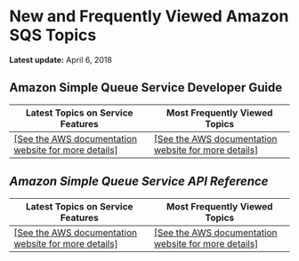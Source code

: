 # New and Frequently Viewed Amazon SQS Topics<a name="sqs-newly-added-most-frequently-viewed-topics"></a>

**Latest update:** April 6, 2018

## **Amazon Simple Queue Service Developer Guide**<a name="developer-guide"></a>


| Latest Topics on Service Features | Most Frequently Viewed Topics | 
| --- | --- | 
|  [\[See the AWS documentation website for more details\]](http://docs.aws.amazon.com/AWSSimpleQueueService/latest/SQSDeveloperGuide/sqs-newly-added-most-frequently-viewed-topics.html)  |  [\[See the AWS documentation website for more details\]](http://docs.aws.amazon.com/AWSSimpleQueueService/latest/SQSDeveloperGuide/sqs-newly-added-most-frequently-viewed-topics.html)  | 

## *Amazon Simple Queue Service API Reference*<a name="api-reference"></a>


| Latest Topics on Service Features | Most Frequently Viewed Topics | 
| --- | --- | 
|  [\[See the AWS documentation website for more details\]](http://docs.aws.amazon.com/AWSSimpleQueueService/latest/SQSDeveloperGuide/sqs-newly-added-most-frequently-viewed-topics.html)  |  [\[See the AWS documentation website for more details\]](http://docs.aws.amazon.com/AWSSimpleQueueService/latest/SQSDeveloperGuide/sqs-newly-added-most-frequently-viewed-topics.html)  | 